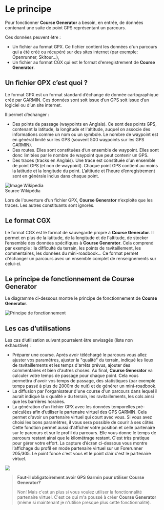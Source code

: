 # Le principe

Pour fonctionner **Course Generator** a besoin, en entrée, de données contenant une suite de point GPS représentant un parcours.

Ces données peuvent être :

* Un fichier au format GPX. Ce fichier contient les données d'un parcours qui a été créé ou récupéré sur des sites internet (par exemple: Openrunner, Skitour...),
* Un fichier au format CGX qui est le format d'enregistrement de **Course Generator**.

## Un fichier GPX c’est quoi ?

Le format GPX est un format standard d’échange de donnée cartographique créé par GARMIN. Ces données sont soit issue d’un GPS soit issue d’un logiciel ou d’un site internet.

Il permet d’échanger :

* Des points de passage (waypoints en Anglais). Ce sont des points GPS, contenant la latitude, la longitude et l'altitude, auquel on associe des informations comme un nom ou un symbole. Le nombre de waypoint est en général limité sur les GPS (souvent 500 waypoints sur les GPS GARMIN).
* Des routes. Elles sont constituées d’un ensemble de waypoint. Elles sont donc limitées par le nombre de waypoint que peut contenir un GPS.
* Des traces (tracks en Anglais). Une trace est constituée d’un ensemble de point GPS (et non de waypoint). Chaque point GPS contient au moins la latitude et la longitude du point. L’altitude et l’heure d’enregistrement sont en générale inclus dans chaque point.

![Image Wikipedia](./images/CG40_GPX.png)  
Source Wikipédia

Lors de l'ouverture d’un fichier GPX, **Course Generator** n’exploite que les traces. Les autres constituants sont ignorés.

## Le format CGX

Le format CGX est le format de sauvegarde propre à **Course Generator**. Il permet en plus de la latitude, de la longitude et de l'altitude, de stocker l’ensemble des données spécifiques à **Course Generator**. Cela comprend par exemple : la difficulté du terrain, les points de ravitaillement, les commentaires, les données du mini-roadbook...
Ce format permet d'échanger un parcours avec un ensemble complet de renseignements sur celui-ci.  

## Le principe de fonctionnement de Course Generator

Le diagramme ci-dessous montre le principe de fonctionnement de **Course Generator**.

![Principe de fonctionnement](./images/CG40_Principe.png)

## Les cas d’utilisations

Les cas d’utilisation suivant pourraient être envisagés (liste non exhaustive) :

* Préparer une course. Après avoir téléchargé le parcours vous allez ajuster vos paramètres, ajuster la "qualité" du terrain, indiqué les lieux de ravitaillements et les temps d'arrêts prévus, ajouter des commentaires et bien d'autres choses. Au final, **Course Generator** va calculer votre temps de passage pour chaque point. Cela vous permettra d'avoir vos temps de passage, des statistiques (par exemple temps passé à plus de 2000m de nuit) et de générer un mini-roadbook.  
* La diffusion par l'organisateur d'une course d'un parcours dans lequel il aurait indiqué la « qualité » du terrain, les ravitaillements, les cols ainsi que les barrières horaires.
* La génération d’un fichier GPX avec les données temporelles pré-calculées afin d’utiliser le partenaire virtuel des GPS GARMIN. Cela permet d'avoir un partenaire virtuel qui court avec vous. Si vous avez choisi les bons paramètres, il vous sera possible de courir à ses côtés. Cette fonction permet aussi d'afficher votre position et celle partenaire sur le parcours et sur le profil du parcours. Elle vous donne le temps de parcours restant ainsi que le kilométrage restant. C'est très pratique pour gérer votre effort. La capture d’écran ci-dessous vous montre l’affichage du profil en mode partenaire virtuel sur un Forerunner 205/305. Le point foncé c'est vous et le point clair c'est le partenaire virtuel.

![](./images/CG40_Virtual_Partner.jpg)


> __Faut-il obligatoirement avoir GPS Garmin pour utiliser **Course Generator**?__
>
> Non! Mais c'est un plus si vous voulez utiliser la fonctionnalité partenaire virtuel. C'est ce qui m'a poussé à créer **Course Generator** (même si maintenant je n'utilise presque plus cette fonctionnalité).
